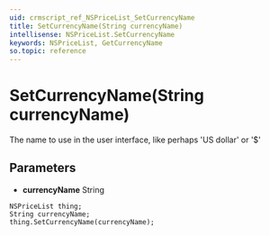 ```yaml
---
uid: crmscript_ref_NSPriceList_SetCurrencyName
title: SetCurrencyName(String currencyName)
intellisense: NSPriceList.SetCurrencyName
keywords: NSPriceList, GetCurrencyName
so.topic: reference
---
```


# SetCurrencyName(String currencyName)

The name to use in the user interface, like perhaps 'US dollar' or '$'

## Parameters

* **currencyName** String

```crmscript
NSPriceList thing;
String currencyName;
thing.SetCurrencyName(currencyName);
```

